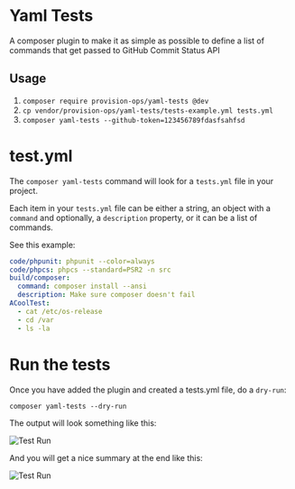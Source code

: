 # Yaml Tests

A composer plugin to make it as simple as possible to define a list of commands that get passed to GitHub Commit Status API

## Usage

1. `composer require provision-ops/yaml-tests @dev`
2. `cp vendor/provision-ops/yaml-tests/tests-example.yml tests.yml`
3. `composer yaml-tests --github-token=123456789fdasfsahfsd`


# test.yml

The `composer yaml-tests` command will look for a `tests.yml` file in your project.

Each item in your `tests.yml` file can be either a string, an object with a `command` and optionally, a `description` property, or it can be a list of commands.

See this example:

```yml
code/phpunit: phpunit --color=always
code/phpcs: phpcs --standard=PSR2 -n src
build/composer: 
  command: composer install --ansi
  description: Make sure composer doesn't fail
ACoolTest:
  - cat /etc/os-release
  - cd /var
  - ls -la
```

# Run the tests

Once you have added the plugin and created a tests.yml file, do a `dry-run`:

`composer yaml-tests --dry-run`

The output will look something like this:

![Test Run](https://github.com/provision-ops/yaml-tests/blob/master/assets/test-run.png?raw=true)

And you will get a nice summary at the end like this:

![Test Run](https://github.com/provision-ops/yaml-tests/blob/master/assets/test-results.png?raw=true)

